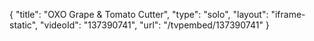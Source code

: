 {
    "title": "OXO Grape & Tomato Cutter",
    "type": "solo",
    "layout": "iframe-static",
    "videoId": "137390741",
    "url": "\/tvpembed\/137390741"
}